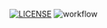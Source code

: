 [![LICENSE](https://img.shields.io/github/license/<souravverma3738>/sem.svg?style=flat-square)](https://github.com/<github-username>/sem/blob/master/LICENSE)
![workflow](https://github.com/<souravverma3738>/<RepositoryName>/actions/workflows/main.yml/badge.svg)
